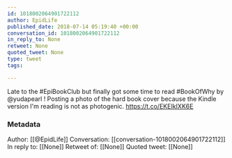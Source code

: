 ```yaml
---
id: 1018002064901722112
author: EpidLife
published_date: 2018-07-14 05:19:40 +00:00
conversation_id: 1018002064901722112
in_reply_to: None
retweet: None
quoted_tweet: None
type: tweet
tags:

---
```


Late to the #EpiBookClub but finally got some time to read #BookOfWhy by @yudapearl ! Posting a photo of the hard book cover because the Kindle version I'm reading is not as photogenic. https://t.co/EKEIkIXK6E

### Metadata

Author: [[@EpidLife]]
Conversation: [[conversation-1018002064901722112]]
In reply to: [[None]]
Retweet of: [[None]]
Quoted tweet: [[None]]
